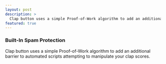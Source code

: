 ```yaml
---
layout: post
description: >
  Clap button uses a simple Proof-of-Work algorithm to add an additional barrier to automated scripts attempting to manipulate your clap scores.
featured: true
---
```


### Built-In Spam Protection
Clap button uses a simple Proof-of-Work algorithm to add an additional barrier to automated scripts attempting to manipulate your clap scores.